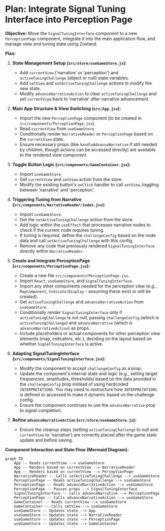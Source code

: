 # Plan: Integrate Signal Tuning Interface into Perception Page

**Objective:** Move the `SignalTuningInterface` component to a new `PerceptionPage` component, integrate it into the main application flow, and manage view and tuning state using Zustand.

**Plan:**

1.  **State Management Setup (`src/store/useGameStore.js`):**
    *   Add `currentView` ('narrative' or 'perception') and `activeTuningChallenge` (object or null) state variables.
    *   Add `setView` and `setActiveTuningChallenge` actions to modify the new state.
    *   Modify `advanceNarrativeAction` to clear `activeTuningChallenge` and set `currentView` back to 'narrative' after narrative advancement.

2.  **Main App Structure & View Switching (`src/App.jsx`):**
    *   Import the new `PerceptionPage` component (to be created in `src/components/PerceptionPage.jsx`).
    *   Read `currentView` from `useGameStore`.
    *   Conditionally render `NarrativeReader` or `PerceptionPage` based on the `currentView` state.
    *   Ensure necessary props (like `handleAdvanceNarrative` if still needed by children, though actions can be accessed directly) are available to the rendered view component.

3.  **Toggle Button Logic (`src/components/GameContainer.jsx`):**
    *   Import `useGameStore`.
    *   Get `currentView` and `setView` action from the store.
    *   Modify the existing button's `onClick` handler to call `setView`, toggling between 'narrative' and 'perception'.

4.  **Triggering Tuning from Narrative (`src/components/NarrativeReader/index.jsx`):**
    *   Import `useGameStore`.
    *   Get the `setActiveTuningChallenge` action from the store.
    *   Add logic within the `useEffect` that processes narrative nodes to check if the current node requires tuning.
    *   If tuning is required, define the `challengeConfig` based on the node data and call `setActiveTuningChallenge` with this config.
    *   Remove any code that previously rendered `SignalTuningInterface` directly within `NarrativeReader`.

5.  **Create and Integrate PerceptionPage (`src/components/PerceptionPage.jsx`):**
    *   Create a new file `src/components/PerceptionPage.jsx`.
    *   Import `React`, `useGameStore`, and `SignalTuningInterface`.
    *   Import any other components needed for the perception view (e.g., `MapComponent`, `IndicatorDisplay` - assuming these exist or will be created).
    *   Get `activeTuningChallenge` and `advanceNarrativeAction` from `useGameStore`.
    *   Conditionally render `SignalTuningInterface` only if `activeTuningChallenge` is not null, passing `challengeConfig` (which is `activeTuningChallenge`) and `advanceNarrative` (which is `advanceNarrativeAction`) as props.
    *   Include placeholders or actual components for other perception view elements (map, indicators, etc.), deciding on the layout based on whether `SignalTuningInterface` is active.

6.  **Adapting SignalTuningInterface (`src/components/SignalTuningInterface.jsx`):**
    *   Modify the component to accept `challengeConfig` as a prop.
    *   Update the component's internal state and logic (e.g., setting target frequencies, amplitudes, thresholds) based on the data provided in the `challengeConfig` prop instead of using hardcoded `INTERPRETATIONS`. You may need to restructure how `INTERPRETATIONS` is defined or accessed to make it dynamic based on the challenge config.
    *   Ensure the component continues to use the `advanceNarrative` prop to signal completion.

7.  **Refine `advanceNarrativeAction` (`src/store/useGameStore.js`):**
    *   Ensure the cleanup steps (setting `activeTuningChallenge` to null and `currentView` to 'narrative') are correctly placed after the game state update and before saving.

**Component Interaction and State Flow (Mermaid Diagram):**

```mermaid
graph TD
    App -- Reads currentView --> useGameStore
    App -- Renders based on currentView --> NarrativeReader
    App -- Renders based on currentView --> PerceptionPage
    NarrativeReader -- Calls setActiveTuningChallenge --> useGameStore
    PerceptionPage -- Reads activeTuningChallenge --> useGameStore
    PerceptionPage -- Reads advanceNarrativeAction --> useGameStore
    PerceptionPage -- Passes props --> SignalTuningInterface
    SignalTuningInterface -- Calls advanceNarrative --> PerceptionPage
    PerceptionPage -- Calls advanceNarrativeAction --> useGameStore
    GameContainer -- Reads currentView --> useGameStore
    GameContainer -- Calls setView --> useGameStore
    useGameStore -- Updates state --> App
    useGameStore -- Updates state --> NarrativeReader
    useGameStore -- Updates state --> PerceptionPage
    useGameStore -- Updates state --> GameContainer
